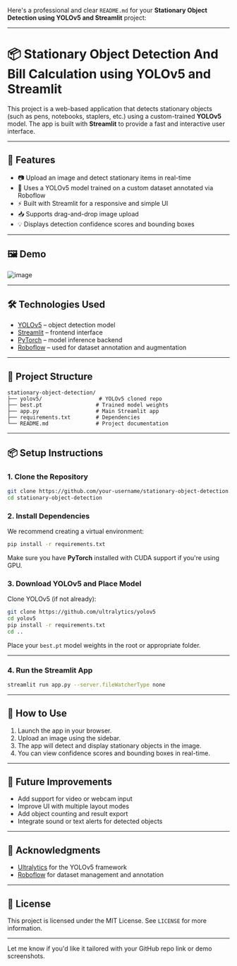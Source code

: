 Here's a professional and clear `README.md` for your **Stationary Object Detection using YOLOv5 and Streamlit** project:

---

# 📦 Stationary Object Detection And Bill Calculation using YOLOv5 and Streamlit

This project is a web-based application that detects stationary objects (such as pens, notebooks, staplers, etc.) using a custom-trained **YOLOv5** model. The app is built with **Streamlit** to provide a fast and interactive user interface.

---

## 🚀 Features

* 📷 Upload an image and detect stationary items in real-time
* 🎯 Uses a YOLOv5 model trained on a custom dataset annotated via Roboflow
* ⚡ Built with Streamlit for a responsive and simple UI
* 📥 Supports drag-and-drop image upload
* 💡 Displays detection confidence scores and bounding boxes

---

## 🖼️ Demo

![image](https://github.com/user-attachments/assets/8b1f2b3b-f28c-43f2-9329-c7aeb2957d6d)

---

## 🛠️ Technologies Used

* [YOLOv5](https://github.com/ultralytics/yolov5) – object detection model
* [Streamlit](https://streamlit.io/) – frontend interface
* [PyTorch](https://pytorch.org/) – model inference backend
* [Roboflow](https://roboflow.com/) – used for dataset annotation and augmentation

---

## 📁 Project Structure

```
stationary-object-detection/
├── yolov5/                  # YOLOv5 cloned repo
├── best.pt                 # Trained model weights
├── app.py                  # Main Streamlit app
├── requirements.txt        # Dependencies
└── README.md               # Project documentation
```

---

## 📦 Setup Instructions

### 1. Clone the Repository

```bash
git clone https://github.com/your-username/stationary-object-detection.git
cd stationary-object-detection
```

### 2. Install Dependencies

We recommend creating a virtual environment:

```bash
pip install -r requirements.txt
```

Make sure you have **PyTorch** installed with CUDA support if you're using GPU.

### 3. Download YOLOv5 and Place Model

Clone YOLOv5 (if not already):

```bash
git clone https://github.com/ultralytics/yolov5
cd yolov5
pip install -r requirements.txt
cd ..
```

Place your `best.pt` model weights in the root or appropriate folder.

---

### 4. Run the Streamlit App

```bash
streamlit run app.py --server.fileWatcherType none
```

---

## 📸 How to Use

1. Launch the app in your browser.
2. Upload an image using the sidebar.
3. The app will detect and display stationary objects in the image.
4. You can view confidence scores and bounding boxes in real-time.

---


## 📌 Future Improvements

* Add support for video or webcam input
* Improve UI with multiple layout modes
* Add object counting and result export
* Integrate sound or text alerts for detected objects

---

## 🧠 Acknowledgments

* [Ultralytics](https://github.com/ultralytics/yolov5) for the YOLOv5 framework
* [Roboflow](https://roboflow.com/) for dataset management and annotation

---

## 📄 License

This project is licensed under the MIT License. See `LICENSE` for more information.

---

Let me know if you'd like it tailored with your GitHub repo link or demo screenshots.
